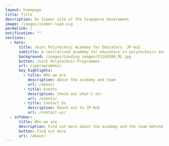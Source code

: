 ```yaml
---
layout: homepage
title: Title
description: An Isomer site of the Singapore Government
image: /images/isomer-logo.svg
permalink: /
notification: ""
sections:
  - hero:
      title: Joint Polytechnic Academy for Educators  JP-AcE
      subtitle: A centralised academy for educators in polytechnics and industry
      background: /images/Landing images/51168384_ML.jpg
      button: Joint Polytechnic Programmes
      url: /jpprogrammes/
      key_highlights:
        - title: Who we are
          description: About the academy and team
          url: /about/
        - title: Events
          description: Check out what's on!
          url: /events/
        - title: Contact Us
          description: Reach out to JP-AcE
          url: /contact-us/
  - infobar:
      title: Who we are
      description: Find out more about the academy and the team behind it.
      button: Find out more
      url: /about/
---
```

